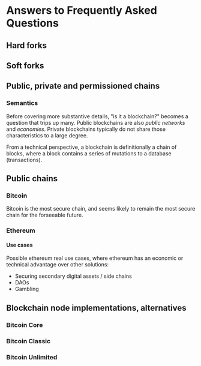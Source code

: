 # Answers to Frequently Asked Questions

## Hard forks

## Soft forks

## Public, private and permissioned chains

### Semantics

Before covering more substantive details, "is it a blockchain?" becomes
a question that trips up many.  Public blockchains are also *public networks*
and *economies*.  Private blockchains typically do not share those
characteristics to a large degree.

From a technical perspective, a blockchain is definitionally a chain of
blocks, where a block contains a series of mutations to a database
(transactions).

## Public chains

### Bitcoin

Bitcoin is the most secure chain, and seems likely to remain the most
secure chain for the forseeable future.

### Ethereum

#### Use cases

Possible ethereum real use cases, where ethereum has an economic or
technical advantage over other solutions:

* Securing secondary digital assets / side chains
* DAOs
* Gambling

## Blockchain node implementations, alternatives

### Bitcoin Core

### Bitcoin Classic

### Bitcoin Unlimited


